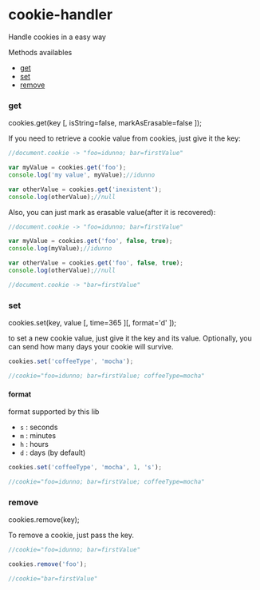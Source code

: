 # cookie-handler

Handle cookies in a easy way

Methods availables
- [get](#get)
- [set](#set)
- [remove](#remove)


### get

cookies.get(key [, isString=false, markAsErasable=false ]);

If you need to retrieve a cookie value from cookies, just give it the key:

````javascript
//document.cookie -> "foo=idunno; bar=firstValue"

var myValue = cookies.get('foo');
console.log('my value', myValue);//idunno

var otherValue = cookies.get('inexistent');
console.log(otherValue);//null
````

Also, you can just mark as erasable value(after it is recovered):

````javascript
//document.cookie -> "foo=idunno; bar=firstValue"

var myValue = cookies.get('foo', false, true);
console.log(myValue);//idunno

var otherValue = cookies.get('foo', false, true);
console.log(otherValue);//null

//document.cookie -> "bar=firstValue"
````

### set

cookies.set(key, value [, time=365 ][, format='d' ]);

to set a new cookie value, just give it the key and its value. Optionally, you can send how many days your cookie will survive.

````javascript
cookies.set('coffeeType', 'mocha');

//cookie="foo=idunno; bar=firstValue; coffeeType=mocha"
````

#### format

format supported by this lib

- `s` : seconds
- `m` : minutes
- `h` : hours
- `d` : days (by default)

````javascript
cookies.set('coffeeType', 'mocha', 1, 's');

//cookie="foo=idunno; bar=firstValue; coffeeType=mocha"
````

### remove

cookies.remove(key);

To remove a cookie, just pass the key.

````javascript
//cookie="foo=idunno; bar=firstValue"

cookies.remove('foo');

//cookie="bar=firstValue"
````
